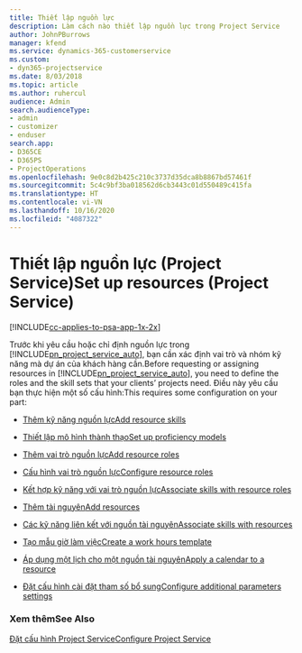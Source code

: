 ```yaml
---
title: Thiết lập nguồn lực
description: Làm cách nào thiết lập nguồn lực trong Project Service
author: JohnPBurrows
manager: kfend
ms.service: dynamics-365-customerservice
ms.custom:
- dyn365-projectservice
ms.date: 8/03/2018
ms.topic: article
ms.author: ruhercul
audience: Admin
search.audienceType:
- admin
- customizer
- enduser
search.app:
- D365CE
- D365PS
- ProjectOperations
ms.openlocfilehash: 9e0c8d2b425c210c3737d35dca8b8867bd57461f
ms.sourcegitcommit: 5c4c9bf3ba018562d6cb3443c01d550489c415fa
ms.translationtype: HT
ms.contentlocale: vi-VN
ms.lasthandoff: 10/16/2020
ms.locfileid: "4087322"
---
```

# <a name="set-up-resources-project-service"></a><span data-ttu-id="daf5f-103">Thiết lập nguồn lực (Project Service)</span><span class="sxs-lookup"><span data-stu-id="daf5f-103">Set up resources (Project Service)</span></span>

[!INCLUDE[cc-applies-to-psa-app-1x-2x](../includes/cc-applies-to-psa-app-1x-2x.md)]

<span data-ttu-id="daf5f-104">Trước khi yêu cầu hoặc chỉ định nguồn lực trong [!INCLUDE[pn_project_service_auto](../includes/pn-project-service-auto.md)], bạn cần xác định vai trò và nhóm kỹ năng mà dự án của khách hàng cần.</span><span class="sxs-lookup"><span data-stu-id="daf5f-104">Before requesting or assigning resources in [!INCLUDE[pn_project_service_auto](../includes/pn-project-service-auto.md)], you need to define the roles and the skill sets that your clients’ projects need.</span></span> <span data-ttu-id="daf5f-105">Điều này yêu cầu bạn thực hiện một số cấu hình:</span><span class="sxs-lookup"><span data-stu-id="daf5f-105">This requires some configuration on your part:</span></span>  
  
-   [<span data-ttu-id="daf5f-106">Thêm kỹ năng nguồn lực</span><span class="sxs-lookup"><span data-stu-id="daf5f-106">Add resource skills</span></span>](../psa/add-resource-skills.md)  
  
-   [<span data-ttu-id="daf5f-107">Thiết lập mô hình thành thạo</span><span class="sxs-lookup"><span data-stu-id="daf5f-107">Set up proficiency models</span></span>](../psa/set-up-proficiency-models.md)  
  
-   [<span data-ttu-id="daf5f-108">Thêm vai trò nguồn lực</span><span class="sxs-lookup"><span data-stu-id="daf5f-108">Add resource roles</span></span>](../psa/add-resource-roles.md)  
  
-   [<span data-ttu-id="daf5f-109">Cấu hình vai trò nguồn lực</span><span class="sxs-lookup"><span data-stu-id="daf5f-109">Configure resource roles</span></span>](../psa/configure-resource-roles.md)  
  
-   [<span data-ttu-id="daf5f-110">Kết hợp kỹ năng với vai trò nguồn lực</span><span class="sxs-lookup"><span data-stu-id="daf5f-110">Associate skills with resource roles</span></span>](../psa/associate-skills-with-resource-roles.md)  
  
-   [<span data-ttu-id="daf5f-111">Thêm tài nguyên</span><span class="sxs-lookup"><span data-stu-id="daf5f-111">Add resources</span></span>](../psa/add-resources.md)  
  
-   [<span data-ttu-id="daf5f-112">Các kỹ năng liên kết với nguồn tài nguyên</span><span class="sxs-lookup"><span data-stu-id="daf5f-112">Associate skills with resources</span></span>](../psa/associate-skills-with-resources.md)  
  
-   [<span data-ttu-id="daf5f-113">Tạo mẫu giờ làm việc</span><span class="sxs-lookup"><span data-stu-id="daf5f-113">Create a work hours template</span></span>](../psa/create-work-hours-template.md)  
  
-   [<span data-ttu-id="daf5f-114">Áp dụng một lịch cho một nguồn tài nguyên</span><span class="sxs-lookup"><span data-stu-id="daf5f-114">Apply a calendar to a resource</span></span>](../psa/apply-calendar-resource.md)  
  
-   [<span data-ttu-id="daf5f-115">Đặt cấu hình cài đặt tham số bổ sung</span><span class="sxs-lookup"><span data-stu-id="daf5f-115">Configure additional parameters settings</span></span>](../psa/configure-additional-parameters-settings.md)  
  
### <a name="see-also"></a><span data-ttu-id="daf5f-116">Xem thêm</span><span class="sxs-lookup"><span data-stu-id="daf5f-116">See Also</span></span>  
 [<span data-ttu-id="daf5f-117">Đặt cấu hình Project Service</span><span class="sxs-lookup"><span data-stu-id="daf5f-117">Configure Project Service</span></span>](../psa/configure.md)
